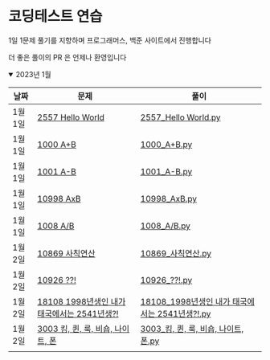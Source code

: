 # 코딩테스트 연습
1일 1문제 풀기를 지향하며 프로그래머스, 백준 사이트에서 진행합니다

더 좋은 풀이의 PR 은 언제나 환영입니다


<details open>
<summary>2023년 1월</summary>

|날짜|문제|풀이|
|---|---|---|
|1월 1일|[2557 Hello World](https://www.acmicpc.net/problem/2557)|[2557_Hello World.py](https://github.com/sotthang/TIL/blob/master/coding_test_study/%EB%B0%B1%EC%A4%80/2557_Hello%20World.py)|
|1월 1일|[1000 A+B](https://www.acmicpc.net/problem/1000)|[1000_A+B.py](https://github.com/sotthang/TIL/blob/master/coding_test_study/%EB%B0%B1%EC%A4%80/1000_A+B.py)|
|1월 1일|[1001 A-B](https://www.acmicpc.net/problem/1001)|[1001_A-B.py](https://github.com/sotthang/TIL/blob/master/coding_test_study/%EB%B0%B1%EC%A4%80/1001_A-B.py)|
|1월 1일|[10998 AxB](https://www.acmicpc.net/problem/10998)|[10998_AxB.py](https://github.com/sotthang/TIL/blob/master/coding_test_study/%EB%B0%B1%EC%A4%80/10998_AxB.py)|
|1월 1일|[1008 A/B](https://www.acmicpc.net/problem/1008)|[1008_A/B.py](https://github.com/sotthang/TIL/blob/master/coding_test_study/%EB%B0%B1%EC%A4%80/1008_A%25B.py)|
|1월 2일|[10869 사칙연산](https://www.acmicpc.net/problem/10869)|[10869_사칙연산.py](https://github.com/sotthang/TIL/blob/master/coding_test_study/%EB%B0%B1%EC%A4%80/10869_%EC%82%AC%EC%B9%99%EC%97%B0%EC%82%B0.py)|
|1월 2일|[10926 ??!](https://www.acmicpc.net/problem/10926)|[10926_??!.py](https://github.com/sotthang/TIL/blob/master/coding_test_study/%EB%B0%B1%EC%A4%80/10926_%3F%3F!.py)|
|1월 2일|[18108 1998년생인 내가 태국에서는 2541년생?!](https://www.acmicpc.net/problem/18108)|[18108_1998년생인 내가 태국에서는 2541년생?!.py](https://github.com/sotthang/TIL/blob/master/coding_test_study/%EB%B0%B1%EC%A4%80/18108_1998%EB%85%84%EC%83%9D%EC%9D%B8%20%EB%82%B4%EA%B0%80%20%ED%83%9C%EA%B5%AD%EC%97%90%EC%84%9C%EB%8A%94%202541%EB%85%84%EC%83%9D%3F!.py.py)|
|1월 2일|[3003 킹, 퀸, 룩, 비숍, 나이트, 폰](https://www.acmicpc.net/problem/3003)|[3003_킹, 퀸, 룩, 비숍, 나이트, 폰.py](https://github.com/sotthang/TIL/blob/master/coding_test_study/%EB%B0%B1%EC%A4%80/10926_%3F%3F!.py)|
||||

</details>

